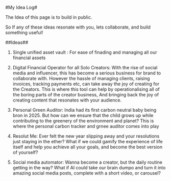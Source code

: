 #My Idea Log#

The Idea of this page is to build in public. 

So If any of these ideas resonate with you, lets collaborate, and build something useful! 

##Ideas##

1. Single unified asset vault : For ease of finading and managing all our financial assets

2. Digital Financial Operator for all Solo Creators: With the rise of social media and influencer, this has become a serious business for brand to collaborate with. However the hassle of managing clients, raising invoices, tracking payments etc, can take away the joy of creating for the Creators. This is where this tool can help by operationalising all of the boring parts of the creator business, And bringing back the joy of creating content that resonates with your audience.

3. Personal Green Auditor: India had its first carbon neutral baby being bron in 2025. But how can we ensure that the child grows up while contributing to the greenery of the environment and planet? This is where the personal carbon tracker and grnee auditor comes into play

4. Resolut Me: Ever felt the new year slipping away and your resolutions just staying in the ether? What if we could gamify the experience of life itself and help you achieve all your goals, and become the best version of yourself?

5. Social media automator: Wanna become a creator, but the daily routine getting in the way? What if AI could take our brain dumpo and turn it into amazing social media posts, complete with a short video, or carousel?
